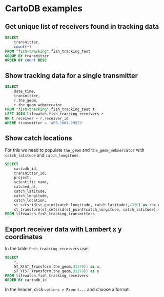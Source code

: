 # CartoDB examples

## Get unique list of receivers found in tracking data

```SQL
SELECT
    transmitter,
    count(*)
FROM "fish-tracking".fish_tracking_test
GROUP BY transmitter
ORDER BY count DESC
```

## Show tracking data for a single transmitter

```SQL
SELECT
    date_time,
    transmitter,
    r.the_geom,
    r.the_geom_webmercator
FROM "fish-tracking".fish_tracking_test t
LEFT JOIN lifewatch.fish_tracking_receivers r
ON t.receiver = r.receiver_id
WHERE transmitter = 'A69-1601-29929'
```

## Show catch locations

For this we need to populate `the_geom` and `the_geom_webmercator` with `catch_latitude` and `catch_longitude`.

```SQL
SELECT
	cartodb_id,
	transmitter_id,
	project,
	scientific_name,
	catched_at,
	catch_latitude,
	catch_longitude,
	catch_location,
	st_setsrid(st_point(catch_longitude, catch_latitude),4326) as the_geom,
	st_transform(st_setsrid(st_point(catch_longitude, catch_latitude),4326),3785) as the_geom_webmercator
FROM lifewatch.fish_tracking_transmitters
```

## Export receiver data with Lambert x y coordinates

In the table `fish_tracking_receivers` use:

```SQL
SELECT
    *,
    ST_X(ST_Transform(the_geom,31370)) as x,
    ST_Y(ST_Transform(the_geom,31370)) as y
FROM lifewatch.fish_tracking_receivers
ORDER BY cartodb_id
```

In the header, click `options > Export...` and choose a format.
